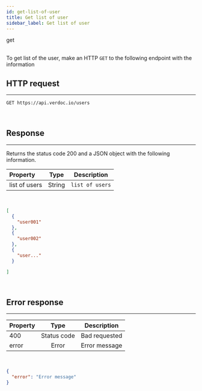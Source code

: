 ```yaml
---
id: get-list-of-user
title: Get list of user
sidebar_label: Get list of user
---
```


<span class="badges get">get</span>
<br/>
<br/>

To get list of the user, make an HTTP `GET` to the following endpoint with the information

## HTTP request

---

```bash
GET https://api.verdoc.io/users
```

<br/>

## Response

---

Returns the status code 200 and a JSON object with the following information.

| Property      |  Type  | Description     |
| :------------ | :----: | --------------- |
| list of users | String | `list of users` |

</br>

```json
[
  {
    "user001"
  },
  {
    "user002"
  },
  {
    "user..."
  }

]
```

<br/>

## Error response

---

| Property |    Type     | Description   |
| :------- | :---------: | ------------- |
| 400      | Status code | Bad requested |
| error    |   Error     | Error message |

<br/>

```json
{
  "error": "Error message"
}
```

